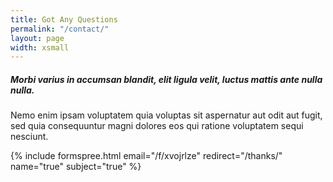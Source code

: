 ```yaml
---
title: Got Any Questions
permalink: "/contact/"
layout: page
width: xsmall
---
```


##### Morbi varius in accumsan blandit, elit ligula velit, luctus mattis ante nulla nulla.

Nemo enim ipsam voluptatem quia voluptas sit aspernatur aut odit aut fugit, sed quia consequuntur magni dolores eos qui ratione voluptatem sequi nesciunt.

{% include formspree.html email="/f/xvojrlze" redirect="/thanks/" name="true" subject="true" %}
